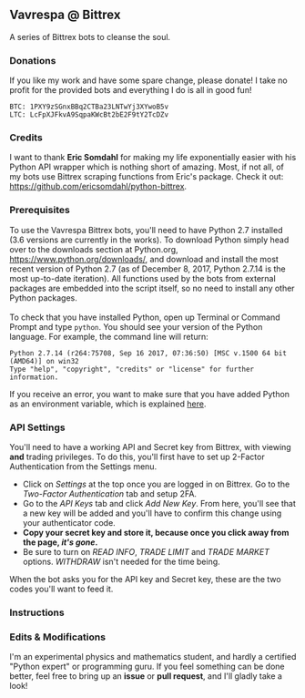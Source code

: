 ## Vavrespa @ Bittrex
A series of Bittrex bots to cleanse the soul.

### Donations

If you like my work and have some spare change, please donate! I take no profit for the provided bots and everything I do is all in good fun!

```
BTC: 1PXY9zSGnxBBq2CTBa23LNTwYj3XYwoB5v
LTC: LcFpXJFkvA9SqpaKWcBt2bE2F9tY2TcDZv
```

### Credits

I want to thank **Eric Somdahl** for making my life exponentially easier with his Python API wrapper which is nothing short of amazing. Most, if not all, of my bots use Bittrex scraping functions from Eric's package. Check it out: https://github.com/ericsomdahl/python-bittrex.

### Prerequisites

To use the Vavrespa Bittrex bots, you'll need to have Python 2.7 installed (3.6 versions are currently in the works). To download Python simply head over to the downloads section at Python.org, https://www.python.org/downloads/, and download and install the most recent version of Python 2.7 (as of December 8, 2017, Python 2.7.14 is the most up-to-date iteration). All functions used by the bots from external packages are embedded into the script itself, so no need to install any other Python packages. <br/><br/>
To check that you have installed Python, open up Terminal or Command Prompt and type `python`.  You should see your version of the Python language. For example, the command line will return:
```
Python 2.7.14 (r264:75708, Sep 16 2017, 07:36:50) [MSC v.1500 64 bit (AMD64)] on win32
Type "help", "copyright", "credits" or "license" for further information.
```
If you receive an error, you want to make sure that you have added Python as an environment variable, which is explained [here](https://edu.google.com/openonline/course-builder/docs/1.10/set-up-course-builder/check-for-python.html#add-to-path).

### API Settings

You'll need to have a working API and Secret key from Bittrex, with viewing **and** trading privileges. To do this, you'll first have to set up 2-Factor Authentication from the Settings menu. 

- Click on *Settings* at the top once you are logged in on Bittrex. Go to the *Two-Factor Authentication* tab and setup 2FA.
- Go to the *API Keys* tab and click *Add New Key*. From here, you'll see that a new key will be added and you'll have to confirm this change using your authenticator code. 
- **Copy your secret key and store it, because once you click away from the page, _it's gone_.**  
- Be sure to turn on *READ INFO*, *TRADE LIMIT* and *TRADE MARKET* options. *WITHDRAW* isn't needed for the time being. 

When the bot asks you for the API key and Secret key, these are the two codes you'll want to feed it.

### Instructions

### Edits & Modifications

I'm an experimental physics and mathematics student, and hardly a certified "Python expert" or programming guru. If you feel something can be done better, feel free to bring up an **issue** or **pull request**, and I'll gladly take a look!
